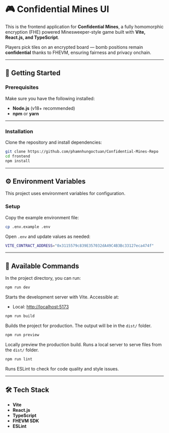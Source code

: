 # 🎮 Confidential Mines UI

This is the frontend application for **Confidential Mines**, a fully homomorphic encryption (FHE) powered
Minesweeper-style game built with **Vite, React.js, and TypeScript**.

Players pick tiles on an encrypted board — bomb positions remain **confidential** thanks to FHEVM, ensuring fairness and
privacy onchain.

---

## 🚀 Getting Started

### Prerequisites

Make sure you have the following installed:

- **Node.js** (v18+ recommended)
- **npm** or **yarn**

---

### Installation

Clone the repository and install dependencies:

```bash
git clone https://github.com/phamnhungoctuan/Confidential-Mines-Repo
cd frontend
npm install
```

---

## ⚙️ Environment Variables

This project uses environment variables for configuration.

### Setup

Copy the example environment file:

```bash
cp .env.example .env
```

Open `.env` and update values as needed:

```bash
VITE_CONTRACT_ADDRESS="0x3115579c839E357032dA49C4B3Bc33127eca474f"
```

---

## 📜 Available Commands

In the project directory, you can run:

```bash
npm run dev
```

Starts the development server with Vite. Accessible at:

- Local: [http://localhost:5173](http://localhost:5173)

```bash
npm run build
```

Builds the project for production. The output will be in the `dist/` folder.

```bash
npm run preview
```

Locally preview the production build. Runs a local server to serve files from the `dist/` folder.

```bash
npm run lint
```

Runs ESLint to check for code quality and style issues.

---

## 🛠️ Tech Stack

- **Vite**
- **React.js**
- **TypeScript**
- **FHEVM SDK**
- **ESLint**
